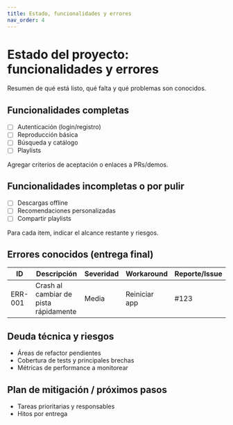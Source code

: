 ```yaml
---
title: Estado, funcionalidades y errores
nav_order: 4
---
```


# Estado del proyecto: funcionalidades y errores

Resumen de qué está listo, qué falta y qué problemas son conocidos.

## Funcionalidades completas

- [ ] Autenticación (login/registro)
- [ ] Reproducción básica
- [ ] Búsqueda y catálogo
- [ ] Playlists

Agregar criterios de aceptación o enlaces a PRs/demos.

## Funcionalidades incompletas o por pulir

- [ ] Descargas offline
- [ ] Recomendaciones personalizadas
- [ ] Compartir playlists

Para cada item, indicar el alcance restante y riesgos.

## Errores conocidos (entrega final)

| ID | Descripción | Severidad | Workaround | Reporte/Issue |
|----|-------------|-----------|------------|----------------|
| ERR-001 | Crash al cambiar de pista rápidamente | Media | Reiniciar app | #123 |

## Deuda técnica y riesgos

- Áreas de refactor pendientes
- Cobertura de tests y principales brechas
- Métricas de performance a monitorear

## Plan de mitigación / próximos pasos

- Tareas prioritarias y responsables
- Hitos por entrega
